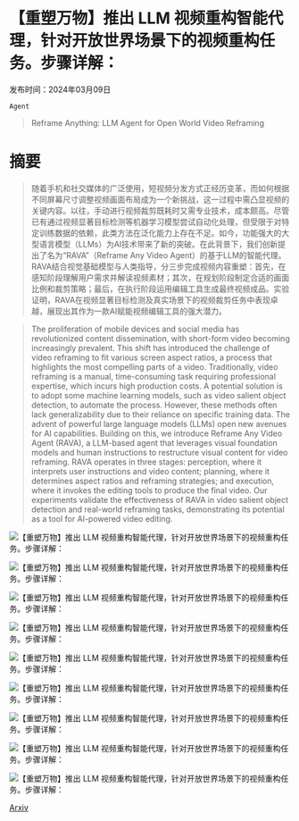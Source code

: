 # 【重塑万物】推出 LLM 视频重构智能代理，针对开放世界场景下的视频重构任务。步骤详解：

发布时间：2024年03月09日

`Agent`

> Reframe Anything: LLM Agent for Open World Video Reframing

# 摘要

> 随着手机和社交媒体的广泛使用，短视频分发方式正经历变革，而如何根据不同屏幕尺寸调整视频画面布局成为一个新挑战，这一过程中需凸显视频的关键内容。以往，手动进行视频裁剪既耗时又需专业技术，成本颇高。尽管已有通过视频显著目标检测等机器学习模型尝试自动化处理，但受限于对特定训练数据的依赖，此类方法在泛化能力上存在不足。如今，功能强大的大型语言模型（LLMs）为AI技术带来了新的突破。在此背景下，我们创新提出了名为“RAVA”（Reframe Any Video Agent）的基于LLM的智能代理。RAVA结合视觉基础模型与人类指导，分三步完成视频内容重塑：首先，在感知阶段理解用户需求并解读视频素材；其次，在规划阶段制定合适的画面比例和裁剪策略；最后，在执行阶段运用编辑工具生成最终视频成品。实验证明，RAVA在视频显著目标检测及真实场景下的视频裁剪任务中表现卓越，展现出其作为一款AI赋能视频编辑工具的强大潜力。

> The proliferation of mobile devices and social media has revolutionized content dissemination, with short-form video becoming increasingly prevalent. This shift has introduced the challenge of video reframing to fit various screen aspect ratios, a process that highlights the most compelling parts of a video. Traditionally, video reframing is a manual, time-consuming task requiring professional expertise, which incurs high production costs. A potential solution is to adopt some machine learning models, such as video salient object detection, to automate the process. However, these methods often lack generalizability due to their reliance on specific training data. The advent of powerful large language models (LLMs) open new avenues for AI capabilities. Building on this, we introduce Reframe Any Video Agent (RAVA), a LLM-based agent that leverages visual foundation models and human instructions to restructure visual content for video reframing. RAVA operates in three stages: perception, where it interprets user instructions and video content; planning, where it determines aspect ratios and reframing strategies; and execution, where it invokes the editing tools to produce the final video. Our experiments validate the effectiveness of RAVA in video salient object detection and real-world reframing tasks, demonstrating its potential as a tool for AI-powered video editing.

![【重塑万物】推出 LLM 视频重构智能代理，针对开放世界场景下的视频重构任务。步骤详解：](../../../paper_images/2403.06070/x1.png)

![【重塑万物】推出 LLM 视频重构智能代理，针对开放世界场景下的视频重构任务。步骤详解：](../../../paper_images/2403.06070/x2.png)

![【重塑万物】推出 LLM 视频重构智能代理，针对开放世界场景下的视频重构任务。步骤详解：](../../../paper_images/2403.06070/x3.png)

![【重塑万物】推出 LLM 视频重构智能代理，针对开放世界场景下的视频重构任务。步骤详解：](../../../paper_images/2403.06070/x4.png)

![【重塑万物】推出 LLM 视频重构智能代理，针对开放世界场景下的视频重构任务。步骤详解：](../../../paper_images/2403.06070/x5.png)

![【重塑万物】推出 LLM 视频重构智能代理，针对开放世界场景下的视频重构任务。步骤详解：](../../../paper_images/2403.06070/x6.png)

![【重塑万物】推出 LLM 视频重构智能代理，针对开放世界场景下的视频重构任务。步骤详解：](../../../paper_images/2403.06070/x7.png)

![【重塑万物】推出 LLM 视频重构智能代理，针对开放世界场景下的视频重构任务。步骤详解：](../../../paper_images/2403.06070/x8.png)

![【重塑万物】推出 LLM 视频重构智能代理，针对开放世界场景下的视频重构任务。步骤详解：](../../../paper_images/2403.06070/x9.png)

[Arxiv](https://arxiv.org/abs/2403.06070)